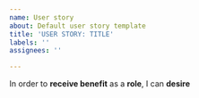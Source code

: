 ```yaml
---
name: User story
about: Default user story template
title: 'USER STORY: TITLE'
labels: ''
assignees: ''

---
```


In order to **receive benefit** as a **role**, I can **desire**
